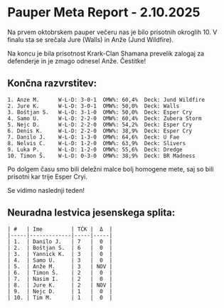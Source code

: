 # Pauper Meta Report - 2.10.2025

Na prvem oktobrskem pauper večeru nas je bilo prisotnih okroglih 10. V
finalu sta se srečala Jure (Walls) in Anže (Jund Wildfire).

Na koncu je bila prisotnost Krark-Clan Shamana prevelik zalogaj za
defenderje in je zmago odnesel Anže. Čestitke!

## Končna razvrstitev:

    1. Anze M.      W-L-D: 3-0-1  OMW%: 60,4%  Deck: Jund Wildfire
    2. Jure K.      W-L-D: 3-0-1  OMW%: 50,0%  Deck: Walls
    3. Boštjan S.   W-L-D: 3-1-0  OMW%: 50,0%  Deck: Esper Cry
    4. Samo U.      W-L-D: 2-2-0  OMW%: 60,4%  Deck: Zubera Storm
    5. Nejc D.      W-L-D: 2-2-0  OMW%: 54,2%  Deck: Esper Cry
    6. Denis K.     W-L-D: 2-2-0  OMW%: 38,9%  Deck: Esper Cry
    7. Danilo J.    W-L-D: 1-3-0  OMW%: 64,6%  Deck: U Fae
    8. Nelvis C.    W-L-D: 1-2-0  OMW%: 63,9%  Deck: Slivers
    9. Luka P.      W-L-D: 1-2-0  OMW%: 55,6%  Deck: Dredge
    10. Timon Š.    W-L-D: 0-3-0  OMW%: 38,9%  Deck: BR Madness

Po dolgem času smo bili deležni malce bolj homogene mete, saj so bili
prisotni kar trije Esper Cryi.

Se vidimo naslednji teden!

## Neuradna lestvica jesenskega splita:

    | #   | Ime         | TČK |  Δ  |
    |-----|-------------|-----|-----|
    | 1.  | Danilo J.   | 7   |  0  |
    | 2.  | Boštjan S.  | 6   |  0  |
    | 3.  | Yannick K.  | 3   |  0  |
    | 4.  | Samo U.     | 3   |  0  |
    | 5.  | Anže M.     | 3   | NOV |
    | 6.  | Timon Š.    | 2   |  0  |
    | 7.  | Nasim I.    | 2   |  0  |
    | 8.  | Jure K.     | 2   | NOV |
    | 9.  | Nejc D.     | 1   |  0  |
    | 10. | Tim M.      | 1   |  0  |
